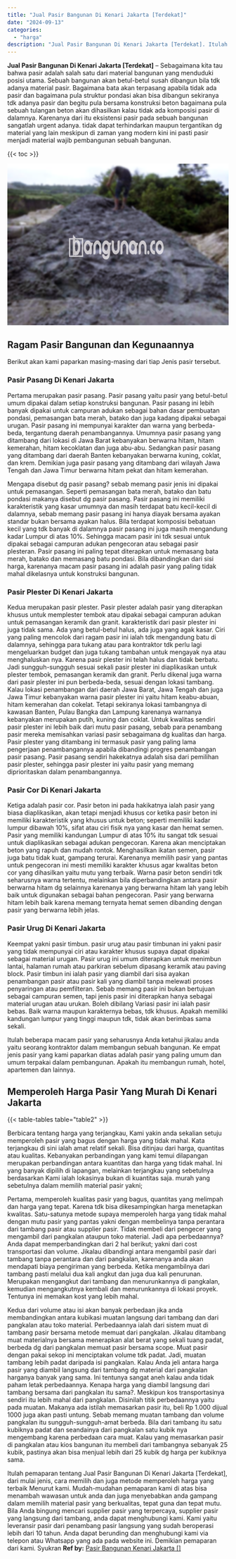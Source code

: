 ```yaml
---
title: "Jual Pasir Bangunan Di Kenari Jakarta [Terdekat]"
date: "2024-09-13"
categories: 
  - "harga"
description: "Jual Pasir Bangunan Di Kenari Jakarta [Terdekat]. Itulah pemaparan tentang Jual Pasir Bangunan Di Kenari Jakarta [Terdekat], dari mulai jenis, cara memilih..."
---
```


**Jual Pasir Bangunan Di Kenari Jakarta \[Terdekat\]** – Sebagaimana kita tau bahwa pasir adalah salah satu dari material bangunan yang menduduki posisi utama. Sebuah bangunan akan betul-betul susah dibangun bila tdk adanya material pasir. Bagaimana bata akan terpasang apabila tidak ada pasir dan bagaimana pula struktur pondasi akan bisa dibangun sekiranya tdk adanya pasir dan begitu pula bersama konstruksi beton bagaimana pula sebuah tulangan beton akan dihasilkan kalau tidak ada komposisi pasir di dalamnya. Karenanya dari itu eksistensi pasir pada sebuah bangunan sangatlah urgent adanya. tidak dapat terhindarkan maupun tergantikan dg material yang lain meskipun di zaman yang modern kini ini pasti pasir menjadi material wajib pembangunan sebuah bangunan.

{{< toc >}}

![Jual Pasir Bangunan Di Kenari Jakarta [Terdekat]](/images/jual-pasir-bangunan-18.png)

## Ragam Pasir Bangunan dan Kegunaannya

Berikut akan kami paparkan masing-masing dari tiap Jenis pasir tersebut.

### Pasir Pasang Di Kenari Jakarta

Pertama merupakan pasir pasang. Pasir pasang yaitu pasir yang betul-betul umum dipakai dalam setiap konstruksi bangunan. Pasir pasang ini lebih banyak dipakai untuk campuran adukan sebagai bahan dasar pembuatan pondasi, pemasangan bata merah, batako dan juga kadang dipakai sebagai urugan. Pasir pasang ini mempunyai karakter dan warna yang berbeda-beda, tergantung daerah penambangannya. Umumnya pasir pasang yang ditambang dari lokasi di Jawa Barat kebanyakan berwarna hitam, hitam kemerahan, hitam kecoklatan dan juga abu-abu. Sedangkan pasir pasang yang ditambang dari daerah Banten kebanyakan berwarna kuning, coklat, dan krem. Demikian juga pasir pasang yang ditambang dari wilayah Jawa Tengah dan Jawa Timur berwarna hitam pekat dan hitam kemerahan.

Mengapa disebut dg pasir pasang? sebab memang pasir jenis ini dipakai untuk pemasangan. Seperti pemasangan bata merah, batako dan batu pondasi makanya disebut dg pasir pasang. Pasir pasang ini memiliki karakteristik yang kasar umumnya dan masih terdapat batu kecil-kecil di dalamnya, sebab memang pasir pasang ini hanya diayak bersama ayakan standar bukan bersama ayakan halus. Bila terdapat komposisi bebatuan kecil yang tdk banyak di dalamnya pasir pasang ini juga masih mengandung kadar Lumpur di atas 10%. Sehingga macam pasir ini tdk sesuai untuk dipakai sebagai campuran adukan pengecoran atau sebagai pasir plesteran. Pasir pasang ini paling tepat diterapkan untuk memasang bata merah, batako dan memasang batu pondasi. Bila dibandingkan dari sisi harga, karenanya macam pasir pasang ini adalah pasir yang paling tidak mahal dikelasnya untuk konstruksi bangunan.

### Pasir Plester Di Kenari Jakarta

Kedua merupakan pasir plester. Pasir plester adalah pasir yang diterapkan khusus untuk memplester tembok atau dipakai sebagai campuran adukan untuk pemasangan keramik dan granit. karakteristik dari pasir plester ini juga tidak sama. Ada yang betul-betul halus, ada juga yang agak kasar. Ciri yang paling mencolok dari ragam pasir ini ialah tdk mengandung batu di dalamnya, sehingga para tukang atau para kontraktor tdk perlu lagi mengeluarkan budget dan juga tukang tambahan untuk mengayak nya atau menghaluskan nya. Karena pasir plester ini telah halus dan tidak berbatu. Jadi sungguh-sungguh sesuai sekali pasir plester ini diaplikasikan untuk plester tembok, pemasangan keramik dan granit. Perlu dikenal juga warna dari pasir plester ini pun berbeda-beda, sesuai dengan lokasi tambang. Kalau lokasi penambangan dari daerah Jawa Barat, Jawa Tengah dan juga Jawa Timur kebanyakan warna pasir plester ini yaitu hitam keabu-abuan, hitam kemerahan dan cokelat. Tetapi sekiranya lokasi tambangnya di kawasan Banten, Pulau Bangka dan Lampung karenanya warnanya kebanyakan merupakan putih, kuning dan coklat. Untuk kwalitas sendiri pasir plester ini lebih baik dari mutu pasir pasang, sebab para penambang pasir mereka memisahkan variasi pasir sebagaimana dg kualitas dan harga. Pasir plester yang ditambang ini termasuk pasir yang paling lama pengerjaan penambangannya apabila dibandingi progres penambangan pasir pasang. Pasir pasang sendiri hakekatnya adalah sisa dari pemilihan pasir plester, sehingga pasir plester ini yaitu pasir yang memang diprioritaskan dalam penambangannya.

### Pasir Cor Di Kenari Jakarta

Ketiga adalah pasir cor. Pasir beton ini pada hakikatnya ialah pasir yang biasa diaplikasikan, akan tetapi menjadi khusus cor ketika pasir beton ini memiliki karakteristik yang khusus untuk beton; seperti memiliki kadar lumpur dibawah 10%, sifat atau ciri fisik nya yang kasar dan hemat semen. Pasir yang memiliki kandungan Lumpur di atas 10% itu sangat tdk sesuai untuk diaplikasikan sebagai adukan pengecoran. Karena akan menciptakan beton yang rapuh dan mudah rontok. Menghasilkan ikatan semen, pasir juga batu tidak kuat, gampang terurai. Karenanya memilih pasir yang pantas untuk pengecoran ini mesti memiliki karakter khusus agar kwalitas beton cor yang dihasilkan yaitu mutu yang terbaik. Warna pasir beton sendiri tdk seharusnya warna tertentu, melainkan bila diperbandingkan antara pasir berwarna hitam dg selainnya karenanya yang berwarna hitam lah yang lebih baik untuk digunakan sebagai bahan pengecoran. Pasir yang berwarna hitam lebih baik karena memang ternyata hemat semen dibanding dengan pasir yang berwarna lebih jelas.

### Pasir Urug Di Kenari Jakarta

Keempat yakni pasir timbun. pasir urug atau pasir timbunan ini yakni pasir yang tidak mempunyai ciri atau karakter khusus supaya dapat dipakai sebagai material urugan. Pasir urug ini umum diterapkan untuk menimbun lantai, halaman rumah atau parkiran sebelum dipasang keramik atau paving block. Pasir timbun ini ialah pasir yang diambil dari sisa ayakan penambangan pasir atau pasir kali yang diambil tanpa melewati proses penyaringan atau pemfilteran. Sebab memang pasir ini bukan bertujuan sebagai campuran semen, tapi jenis pasir ini diterapkan hanya sebagai material urugan atau urukan. Boleh dibilang Variasi pasir ini ialah pasir bebas. Baik warna maupun karakternya bebas, tdk khusus. Apakah memiliki kandungan lumpur yang tinggi maupun tdk, tidak akan berimbas sama sekali.

Itulah beberapa macam pasir yang seharusnya Anda ketahui jikalau anda yaitu seorang kontraktor dalam membangun sebuah bangunan. Ke empat jenis pasir yang kami paparkan diatas adalah pasir yang paling umum dan umum terpakai dalam pembangunan. Apakah itu membangun rumah, hotel, apartemen dan lainnya.

## Memperoleh Harga Pasir Yang Murah Di Kenari Jakarta

{{< table-tables table="table2" >}}

Berbicara tentang harga yang terjangkau, Kami yakin anda sekalian setuju memperoleh pasir yang bagus dengan harga yang tidak mahal. Kata terjangkau di sini ialah amat relatif sekali. Bisa ditinjau dari harga, quantitas atau kualitas. Kebanyakan perbandingan yang kami temui dilapangan merupakan perbandingan antara kuantitas dan harga yang tidak mahal. Ini yang banyak dipilih di lapangan, melainkan terjangkau yang sebetulnya berdasarkan Kami ialah lokasinya bukan di kuantitas saja. murah yang sebetulnya dalam memilih material pasir yakni;

Pertama, memperoleh kualitas pasir yang bagus, quantitas yang melimpah dan harga yang tepat. Karena tdk bisa dikesampingkan harga menetapkan kwalitas. Satu-satunya metode supaya memperoleh harga yang tidak mahal dengan mutu pasir yang pantas yakni dengan membelinya tanpa perantara dari tambang pasir atau supplier pasir. Tidak membeli dari pengecer yang mengambil dari pangkalan ataupun toko material. Jadi apa perbedaannya? Anda dapat memperbandingkan dari 2 hal berikut; yakni dari cost transportasi dan volume. Jikalau dibandingi antara mengambil pasir dari tambang tanpa perantara dan dari pangkalan, karenanya anda akan mendapati biaya pengiriman yang berbeda. Ketika mengambilnya dari tambang pasti melalui dua kali angkut dan juga dua kali penurunan. Merupakan mengangkut dari tambang dan menurunkannya di pangkalan, kemudian mengangkutnya kembali dan menurunkannya di lokasi proyek. Tentunya ini memakan kost yang lebih mahal.

Kedua dari volume atau isi akan banyak perbedaan jika anda membandingkan antara kubikasi muatan langsung dari tambang dan dari pangkalan atau toko material. Perbedaannya ialah dari sistem muat di tambang pasir bersama metode memuat dari pangkalan. Jikalau ditambang muat materialnya bersama menerapkan alat berat yang sekali tuang padat, berbeda dg dari pangkalan memuat pasir bersama scope. Muat pasir dengan pakai sekop ini menciptakan volume tdk padat. Jadi, muatan tambang lebih padat daripada isi pangkalan. Kalau Anda jeli antara harga pasir yang diambil langsung dari tambang dg material dari pangkalan harganya banyak yang sama. Ini tentunya sangat aneh kalau anda tidak paham letak perbedaannya. Kenapa harga yang diambil langsung dari tambang bersama dari pangkalan itu sama?. Meskipun kos transportasinya sendiri itu lebih mahal dari pangkalan. Disinilah titik perbedaannya yaitu pada muatan. Makanya ada istilah memasarkan pasir itu, beli Rp 1.000 dijual 1000 juga akan pasti untung. Sebab memang muatan tambang dan volume pangkalan itu sungguh-sungguh-amat berbeda. Bila dari tambang itu satu kubiknya padat dan seandainya dari pangkalan satu kubik nya mengembang karena perbedaan cara muat. Kalau yang memasarkan pasir di pangkalan atau kios bangunan itu membeli dari tambangnya sebanyak 25 kubik, pastinya akan bisa menjual lebih dari 25 kubik dg harga per kubiknya sama.

Itulah pemaparan tentang Jual Pasir Bangunan Di Kenari Jakarta \[Terdekat\], dari mulai jenis, cara memilih dan juga metode memperoleh harga yang terbaik Menurut kami. Mudah-mudahan pemaparan kami di atas bisa menambah wawasan untuk anda dan juga menyebabkan anda gampang dalam memilih material pasir yang berkualitas, tepat guna dan tepat mutu. Bila Anda bingung mencari supplier pasir yang terpercaya, supplier pasir yang langsung dari tambang, anda dapat menghubungi kami. Kami yaitu leveransir pasir dari penambang pasir langsung yang sudah beroperasi lebih dari 10 tahun. Anda dapat berunding dan menghubungi kami via telepon atau Whatsapp yang ada pada website ini. Demikian pemaparan dari kami. Syukran
**Ref by:** [Pasir Bangunan Kenari Jakarta []](https://id.wikipedia.org/wiki/Pasir)
